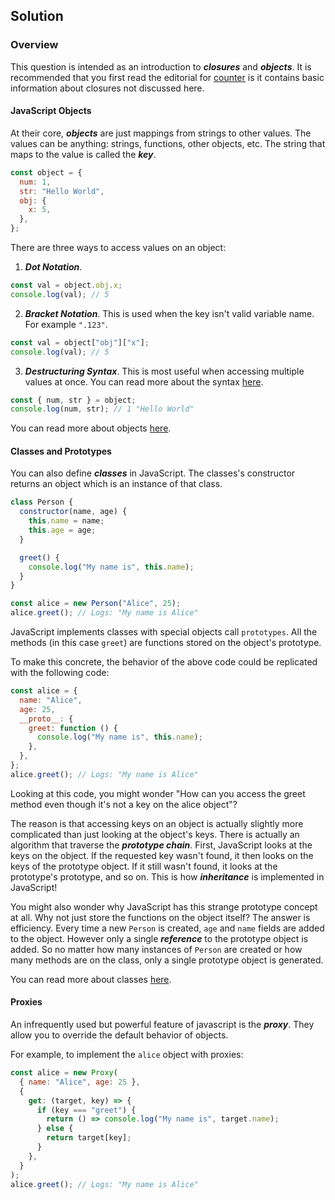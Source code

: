 ## Solution

### Overview

This question is intended as an introduction to _**closures**_ and _**objects**_. It is recommended that you first read the editorial for [counter](https://leetcode.com/problems/counter/editorial/) is it contains basic information about closures not discussed here.

#### JavaScript Objects

At their core, _**objects**_ are just mappings from strings to other values. The values can be anything: strings, functions, other objects, etc. The string that maps to the value is called the _**key**_.

```javascript
const object = {
  num: 1,
  str: "Hello World",
  obj: {
    x: 5,
  },
};
```

There are three ways to access values on an object:

1.  _**Dot Notation**_.

```javascript
const val = object.obj.x;
console.log(val); // 5
```

2.  _**Bracket Notation**_. This is used when the key isn't valid variable name. For example `".123"`.

```javascript
const val = object["obj"]["x"];
console.log(val); // 5
```

3.  _**Destructuring Syntax**_. This is most useful when accessing multiple values at once. You can read more about the syntax [here](https://developer.mozilla.org/en-US/docs/Web/JavaScript/Reference/Operators/Destructuring_assignment).

```javascript
const { num, str } = object;
console.log(num, str); // 1 "Hello World"
```

You can read more about objects [here](https://developer.mozilla.org/en-US/docs/Web/JavaScript/Guide/Working_with_objects).

#### Classes and Prototypes

You can also define _**classes**_ in JavaScript. The classes's constructor returns an object which is an instance of that class.

```javascript
class Person {
  constructor(name, age) {
    this.name = name;
    this.age = age;
  }

  greet() {
    console.log("My name is", this.name);
  }
}

const alice = new Person("Alice", 25);
alice.greet(); // Logs: "My name is Alice"
```

JavaScript implements classes with special objects call `prototypes`. All the methods (in this case `greet`) are functions stored on the object's prototype.

To make this concrete, the behavior of the above code could be replicated with the following code:

```javascript
const alice = {
  name: "Alice",
  age: 25,
  __proto__: {
    greet: function () {
      console.log("My name is", this.name);
    },
  },
};
alice.greet(); // Logs: "My name is Alice"
```

Looking at this code, you might wonder "How can you access the greet method even though it's not a key on the alice object"?

The reason is that accessing keys on an object is actually slightly more complicated than just looking at the object's keys. There is actually an algorithm that traverse the _**prototype chain**_. First, JavaScript looks at the keys on the object. If the requested key wasn't found, it then looks on the keys of the prototype object. If it still wasn't found, it looks at the prototype's prototype, and so on. This is how _**inheritance**_ is implemented in JavaScript!

You might also wonder why JavaScript has this strange prototype concept at all. Why not just store the functions on the object itself? The answer is efficiency. Every time a new `Person` is created, `age` and `name` fields are added to the object. However only a single _**reference**_ to the prototype object is added. So no matter how many instances of `Person` are created or how many methods are on the class, only a single prototype object is generated.

You can read more about classes [here](https://developer.mozilla.org/en-US/docs/Web/JavaScript/Reference/Classes).

#### Proxies

An infrequently used but powerful feature of javascript is the _**proxy**_. They allow you to override the default behavior of objects.

For example, to implement the `alice` object with proxies:

```javascript
const alice = new Proxy(
  { name: "Alice", age: 25 },
  {
    get: (target, key) => {
      if (key === "greet") {
        return () => console.log("My name is", target.name);
      } else {
        return target[key];
      }
    },
  }
);
alice.greet(); // Logs: "My name is Alice"
```
